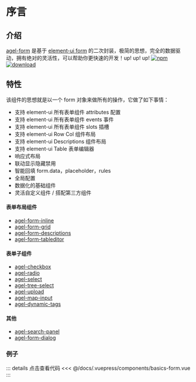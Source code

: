 # 序言

## 介绍

[agel-form](https://github.com/agrass-GitHub/agel-form) 是基于 [element-ui form](https://element.eleme.cn/#/zh-CN/component/form) 的二次封装，极简的思想，完全的数据驱动，拥有绝对的灵活性，可以帮助你更快速的开发！up! up! up!
[![npm](https://img.shields.io/npm/v/agel-form.svg)](https://www.npmjs.com/package/agel-form)
[![download](https://img.shields.io/npm/dt/agel-form)](https://npmcharts.com/compare/agel-form?minimal=true)

## 特性

该组件的思想就是以一个 form 对象来做所有的操作，它做了如下事情：

- 支持 element-ui 所有表单组件 attributes 配置
- 支持 element-ui 所有表单组件 events 事件
- 支持 element-ui 所有表单组件 slots 插槽
- 支持 element-ui Row Col 组件布局
- 支持 element-ui Descriptions 组件布局
- 支持 element-ui Table 表单编辑器
- 响应式布局
- 联动显示隐藏禁用
- 智能回填 form.data，placeholder，rules
- 全局配置
- 数据化的基础组件
- 灵活自定义组件 / 搭配第三方组件


#### 表单布局组件

- [agel-form-inline](https://agrass.gitee.io/agel-form/component/layout.html) 
- [agel-form-grid](https://agrass.gitee.io/agel-form/component/layout.html) 
- [agel-form-descriptions](https://agrass.gitee.io/agel-form/component/layout.html) 
- [agel-form-tableditor](https://agrass.gitee.io/agel-form/component/layout.html)

#### 表单子组件

- [agel-checkbox](https://agrass.gitee.io/agel-form/component/agel-checkbox-radio.html) 
- [agel-radio](https://agrass.gitee.io/agel-form/component/agel-checkbox-radio.html) 
- [agel-select](https://agrass.gitee.io/agel-form/component/agel-select.html) 
- [agel-tree-select](https://agrass.gitee.io/agel-form/component/agel-tree-select.html) 
- [agel-upload](https://agrass.gitee.io/agel-form/component/agel-upload.html) 
- [agel-map-input](https://agrass.gitee.io/agel-form/component/agel-map-input.html)
- [agel-dynamic-tags](https://agrass.gitee.io/agel-form/component/agel-dynamic-tags.html)  

#### 其他

- [agel-search-panel](https://agrass.gitee.io/agel-form/component/agel-search-panel.html) 
- [agel-form-dialog](https://agrass.gitee.io/agel-form/component/agel-form-dialog.html) 

### 例子

<ClientOnly><basics-form/></ClientOnly>

::: details 点击查看代码
<<< @/docs/.vuepress/components/basics-form.vue
:::